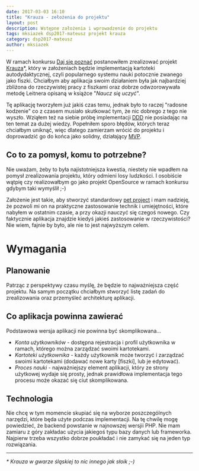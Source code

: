 ```yaml
---
date: 2017-03-03 16:10
title: "Krauza - zełożenia do projektu"
layout: post
description: Wstępne założenia i wprowadzenie do projektu
tags: mksiazek dsp2017-mateusz projekt krauza
category: dsp2017-mateusz
author: mksiazek
---
```


W ramach konkursu [Daj się poznać](http://dajsiepoznac.pl) postanowiłem zrealizować projekt [Krauza](https://github.com/mejt/Krauza)\*,
który w założeniach będzie implementacją kartoteki autodydaktycznej, czyli popularnego systemu nauki potocznie zwanego
jako fiszki. Chciałbym aby aplikacja swoim działaniem była jak najbardziej zbliżona do rzeczywistej pracy z fiszkami
oraz dobrze odwzorowywała metodę Leitnera opisaną w książce "*Naucz się uczyć*".

Tę aplikację tworzyłem już jakiś czas temu, jednak było to raczej "radosne kodzenie"  co z czasem musiało skutkować tym,
 że nic dobrego z tego nie wyszło. Wziąłem też na siebie próbę implementacji
[DDD](http://simon-says-architecture.com/2010/06/28/programowanie-przez-modelowanie/) nie posiadając na ten temat za
dużej wiedzy. Popełniłem sporo błędów, których teraz chciałbym uniknąć, więc dlatego zamierzam wrócić do projektu
i doprowadzić go do końca jako solidny, działający [MVP](https://en.wikipedia.org/wiki/Minimum_viable_product).

## Co to za pomysł, komu to potrzebne?
Nie uważam, żeby to była najistotniejsza kwestia, niestety nie wpadłem na pomysł zrealizowania projektu, który odmieni
losy ludzkości. I osobiście wątpię czy realizowałbym go jako projekt OpenSource w ramach konkursu gdybym taki wymyślił ;-)

Założenie jest takie, aby stworzyć standardowy [pet project](http://devstyle.pl/2015/03/09/o-pet-projects/) i mam nadzieję,
że pozwoli mi on na praktyczne zastosowanie technik i umiejętności, które nabyłem w ostatnim czasie, a przy okazji nauczyć
się czegoś nowego. Czy faktycznie aplikacja znajdzie kiedyś jakieś zastosowanie w rzeczywistości? Nie wiem, fajnie by
było, ale nie to jest najwyższym celem.

# Wymagania
## Planowanie
Patrząc z perspektywy czasu myślę, że będzie to najważniejsza część projektu. Na samym początku chciałbym stworzyć listę
zadań do zrealizowania oraz przemyśleć architekturę aplikacji.

## Co aplikacja powinna zawierać
Podstawowa wersja aplikacji nie powinna być skomplikowana...
* *Konta użytkowników* - dostępna rejestracja i profil użytkownika w ramach, którego można zarządzać swoimi kartotekami.
* *Kartoteki użytkownika* - każdy użytkownik może tworzyć i zarządzać swoimi kartotekami (dodawać nowe karty [fiszki],
lub je edytować). 
* *Proces nauki* - najważniejszy element aplikacji, który ze strony użytkowej wydaje się prosty, jednak prawidłowa
implementacja tego procesu może okazać się ciut skomplikowana. 

## Technologia
Nie chcę w tym momencie skupiać się na wyborze poszczególnych narzędzi, które będa użyte podczas implementacji. Na tę
chwilę mogę powiedzieć, że backend powstanie w najnowszej wersjii PHP. Nie mam zamiaru z góry zakładac użycia jakiegoś
typu bazy danych lub frameworka. Najpierw trzeba wszystko dobrze poukładać i nie zamykać się na jeden typ rozwiązania.

---
*\* Krauza w gwarze śląskiej to nic innego jak słoik ;-)* 
